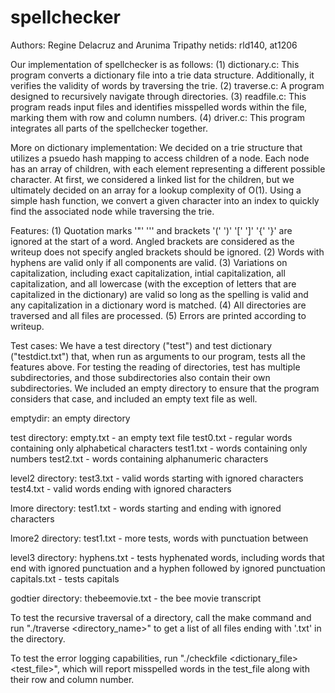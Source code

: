 # spellchecker

Authors: Regine Delacruz and Arunima Tripathy
netids: rld140, at1206

Our implementation of spellchecker is as follows:
(1) dictionary.c: This program converts a dictionary file into a trie data structure. Additionally, it verifies the validity of words by traversing the trie.
(2) traverse.c: A program designed to recursively navigate through directories.
(3) readfile.c: This program reads input files and identifies misspelled words within the file, marking them with row and column numbers.
(4) driver.c: This program integrates all parts of the spellchecker together.

More on dictionary implementation:
We decided on a trie structure that utilizes a psuedo hash mapping to access children of a node. Each node has an array of children, with each element representing a different possible character. At first, we considered a linked list for the children, but we ultimately decided on an array for a lookup complexity of O(1). Using a simple hash function, we convert a given character into an index to quickly find the associated node while traversing the trie. 

Features:
(1) Quotation marks '"' '\'' and brackets '(' ')' '[' ']' '{' '}' are ignored at the start of a word. Angled brackets are considered as the writeup does not specify angled brackets should be ignored.
(2) Words with hyphens are valid only if all components are valid.
(3) Variations on capitalization, including exact capitalization, intial capitalization, all capitalization, and all lowercase (with the exception of letters that are capitalized in the dictionary) are valid so long as the spelling is valid and any capitalization in a dictionary
word is matched.
(4) All directories are traversed and all files are processed.
(5) Errors are printed according to writeup.

Test cases:
We have a test directory ("test") and test dictionary ("testdict.txt") that, when run as arguments to our program, tests all the features above. For testing the reading of directories, test has multiple subdirectories, and those subdirectories also contain their own subdirectories. We included an empty directory to ensure that the program considers that case, and included an empty text file as well.

emptydir: an empty directory

test directory:
empty.txt - an empty text file
test0.txt - regular words containing only alphabetical characters
test1.txt - words containing only numbers
test2.txt - words containing alphanumeric characters

level2 directory:
test3.txt - valid words starting with ignored characters
test4.txt - valid words ending with ignored characters

lmore directory:
test1.txt - words starting and ending with ignored characters

lmore2 directory:
test1.txt - more tests, words with punctuation between

level3 directory:
hyphens.txt - tests hyphenated words, including words that end with ignored punctuation and a hyphen followed by ignored punctuation
capitals.txt - tests capitals

godtier directory:
thebeemovie.txt - the bee movie transcript

To test the recursive traversal of a directory, call the make command and run "./traverse <directory_name>" to get a list of all files ending with '.txt' in the directory.

To test the error logging capabilities, run "./checkfile <dictionary_file> <test_file>", which will report misspelled words in the test_file along with their row and column number.
